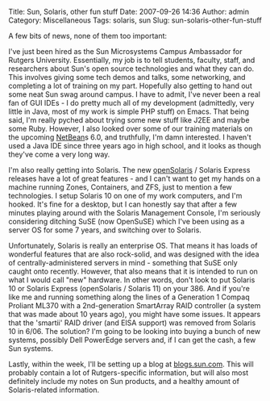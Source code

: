Title: Sun, Solaris, other fun stuff
Date: 2007-09-26 14:36
Author: admin
Category: Miscellaneous
Tags: solaris, sun
Slug: sun-solaris-other-fun-stuff

A few bits of news, none of them too important:

I've just been hired as the Sun Microsystems Campus Ambassador for
Rutgers University. Essentially, my job is to tell students, faculty,
staff, and researchers about Sun's open source technologies and what
they can do. This involves giving some tech demos and talks, some
networking, and completing a lot of training on my part. Hopefully also
getting to hand out some neat Sun swag around campus. I have to admit,
I've never been a real fan of GUI IDEs - I do pretty much all of my
development (admittedly, very little in Java, most of my work is simple
PHP stuff) on Emacs. That being said, I'm really pyched about trying
some new stuff like J2EE and maybe some Ruby. However, I also looked
over some of our training materials on the upcoming [NetBean][]s 6.0,
and truthfully, I'm damn interested. I haven't used a Java IDE since
three years ago in high school, and it looks as though they've come a
very long way.

I'm also really getting into Solaris. The new [openSolaris][] / Solaris
Express releases have a lot of great features - and I can't want to get
my hands on a machine running Zones, Containers, and ZFS, just to
mention a few technologies. I setup Solaris 10 on one of my work
computers, and I'm hooked. It's fine for a desktop, but I can honestly
say that after a few minutes playing around with the Solaris Management
Console, I'm seriously considering ditching SuSE (now OpenSuSE) which
I've been using as a server OS for some 7 years, and switching over to
Solaris.

Unfortunately, Solaris is really an enterprise OS. That means it has
loads of wonderful features that are also rock-solid, and was designed
with the idea of centrally-administered servers in mind - something that
SuSE only caught onto recently. However, that also means that it is
intended to run on what I would call "new" hardware. In other words,
don't look to put Solaris 10 or Solaris Express (openSolaris / Solaris
11) on your 386. And if you're like me and running something along the
lines of a Generation 1 Compaq Proliant ML370 with a 2nd-generation
SmartArray RAID controller (a system that was made about 10 years ago),
you might have some issues. It appears that the 'smartii' RAID driver
(and EISA support) was removed from Solaris 10 in 6/06. The solution?
I'm going to be looking into buying a bunch of new systems, possibly
Dell PowerEdge servers and, if I can get the cash, a few Sun systems.

Lastly, within the week, I'll be setting up a blog at [blogs.sun.com][].
This will probably contain a lot of Rutgers-specific information, but
will also most definitely include my notes on Sun products, and a
healthy amount of Solaris-related information.

  [NetBean]: http://www.netbeans.org/
  [openSolaris]: http://www.opensolaris.org
  [blogs.sun.com]: http://blogs.sun.com
